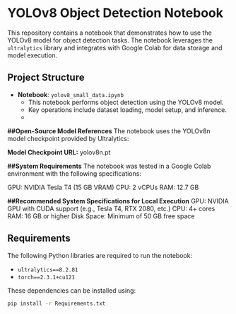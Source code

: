 # YOLOv8 Object Detection Notebook

This repository contains a notebook that demonstrates how to use the YOLOv8 model for object detection tasks. The notebook leverages the `ultralytics` library and integrates with Google Colab for data storage and model execution.

## Project Structure

- **Notebook**: `yolov8_small_data.ipynb`
  - This notebook performs object detection using the YOLOv8 model.
  - Key operations include dataset loading, model setup, and inference.
  - 
**##Open-Source Model References**
The notebook uses the YOLOv8n model checkpoint provided by Ultralytics:

**Model Checkpoint URL:** yolov8n.pt

**##System Requirements**
The notebook was tested in a Google Colab environment with the following specifications:

GPU: NVIDIA Tesla T4 (15 GB VRAM)
CPU: 2 vCPUs
RAM: 12.7 GB

**##Recommended System Specifications for Local Execution**
GPU: NVIDIA GPU with CUDA support (e.g., Tesla T4, RTX 2080, etc.)
CPU: 4+ cores
RAM: 16 GB or higher
Disk Space: Minimum of 50 GB free space

## Requirements

The following Python libraries are required to run the notebook:

- `ultralytics==8.2.81`
- `torch==2.3.1+cu121`

These dependencies can be installed using:

```bash
pip install -r Requirements.txt

